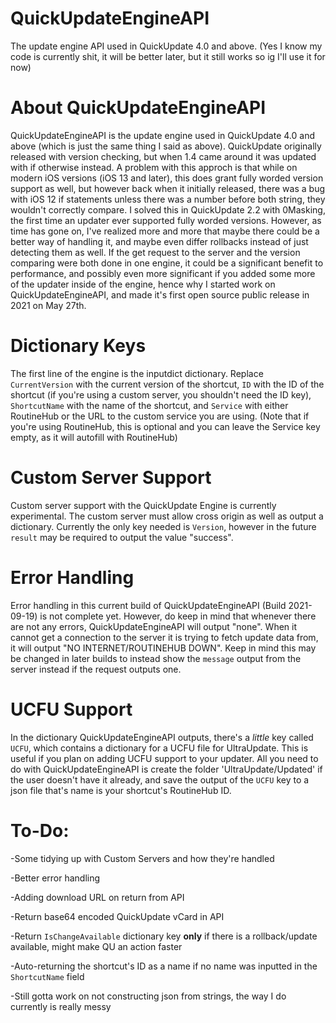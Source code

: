 # QuickUpdateEngineAPI
The update engine API used in QuickUpdate 4.0 and above. (Yes I know my code is currently shit, it will be better later, but it still works so ig I'll use it for now)

# About QuickUpdateEngineAPI
QuickUpdateEngineAPI is the update engine used in QuickUpdate 4.0 and above (which is just the same thing I said as above). QuickUpdate originally released with version checking, but when 1.4 came around it was updated with if otherwise instead. A problem with this approch is that while on modern iOS versions (iOS 13 and later), this does grant fully worded version support as well, but however back when it initially released, there was a bug with iOS 12 if statements unless there was a number before both string, they wouldn't correctly compare. I solved this in QuickUpdate 2.2 with 0Masking, the first time an updater ever supported fully worded versions. However, as time has gone on, I've realized more and more that maybe there could be a better way of handling it, and maybe even differ rollbacks instead of just detecting them as well. If the get request to the server and the version comparing were both done in one engine, it could be a significant benefit to performance, and possibly even more significant if you added some more of the updater inside of the engine, hence why I started work on QuickUpdateEngineAPI, and made it's first open source public release in 2021 on May 27th.

# Dictionary Keys
The first line of the engine is the inputdict dictionary. Replace `CurrentVersion` with the current version of the shortcut, `ID` with the ID of the shortcut (if you're using a custom server, you shouldn't need the ID key), `ShortcutName` with the name of the shortcut, and `Service` with either RoutineHub or the URL to the custom service you are using. (Note that if you're using RoutineHub, this is optional and you can leave the Service key empty, as it will autofill with RoutineHub)

# Custom Server Support
Custom server support with the QuickUpdate Engine is currently experimental. The custom server must allow cross origin as well as output a dictionary. Currently the only key needed is `Version`, however in the future `result` may be required to output the value "success".

# Error Handling
Error handling in this current build of QuickUpdateEngineAPI (Build 2021-09-19) is not complete yet. However, do keep in mind that whenever there are not any errors, QuickUpdateEngineAPI will output "none". When it cannot get a connection to the server it is trying to fetch update data from, it will output "NO INTERNET/ROUTINEHUB DOWN". Keep in mind this may be changed in later builds to instead show the `message` output from the server instead if the request outputs one.

# UCFU Support
In the dictionary QuickUpdateEngineAPI outputs, there's a *little* key called `UCFU`, which contains a dictionary for a UCFU file for UltraUpdate. This is useful if you plan on adding UCFU support to your updater. All you need to do with QuickUpdateEngineAPI is create the folder 'UltraUpdate/Updated' if the user doesn't have it already, and save the output of the `UCFU` key to a json file that's name is your shortcut's RoutineHub ID.

# To-Do:

-Some tidying up with Custom Servers and how they're handled

-Better error handling

-Adding download URL on return from API

-Return base64 encoded QuickUpdate vCard in API

-Return `IsChangeAvailable` dictionary key **only** if there is a rollback/update available, might make QU an action faster

-Auto-returning the shortcut's ID as a name if no name was inputted in the `ShortcutName` field

-Still gotta work on not constructing json from strings, the way I do currently is really messy
